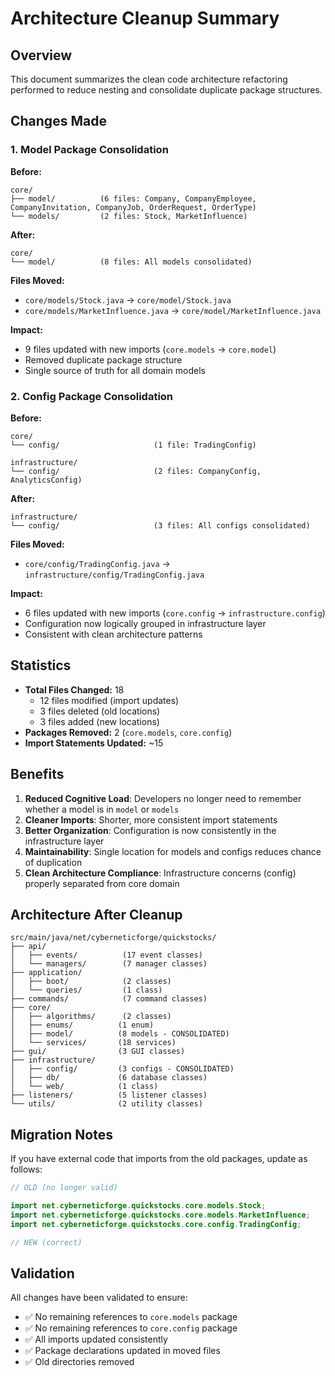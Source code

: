# Architecture Cleanup Summary

## Overview
This document summarizes the clean code architecture refactoring performed to reduce nesting and consolidate duplicate package structures.

## Changes Made

### 1. Model Package Consolidation
**Before:**
```
core/
├── model/          (6 files: Company, CompanyEmployee, CompanyInvitation, CompanyJob, OrderRequest, OrderType)
└── models/         (2 files: Stock, MarketInfluence)
```

**After:**
```
core/
└── model/          (8 files: All models consolidated)
```

**Files Moved:**
- `core/models/Stock.java` → `core/model/Stock.java`
- `core/models/MarketInfluence.java` → `core/model/MarketInfluence.java`

**Impact:**
- 9 files updated with new imports (`core.models` → `core.model`)
- Removed duplicate package structure
- Single source of truth for all domain models

### 2. Config Package Consolidation
**Before:**
```
core/
└── config/                     (1 file: TradingConfig)

infrastructure/
└── config/                     (2 files: CompanyConfig, AnalyticsConfig)
```

**After:**
```
infrastructure/
└── config/                     (3 files: All configs consolidated)
```

**Files Moved:**
- `core/config/TradingConfig.java` → `infrastructure/config/TradingConfig.java`

**Impact:**
- 6 files updated with new imports (`core.config` → `infrastructure.config`)
- Configuration now logically grouped in infrastructure layer
- Consistent with clean architecture patterns

## Statistics
- **Total Files Changed:** 18
  - 12 files modified (import updates)
  - 3 files deleted (old locations)
  - 3 files added (new locations)
- **Packages Removed:** 2 (`core.models`, `core.config`)
- **Import Statements Updated:** ~15

## Benefits

1. **Reduced Cognitive Load**: Developers no longer need to remember whether a model is in `model` or `models`
2. **Cleaner Imports**: Shorter, more consistent import statements
3. **Better Organization**: Configuration is now consistently in the infrastructure layer
4. **Maintainability**: Single location for models and configs reduces chance of duplication
5. **Clean Architecture Compliance**: Infrastructure concerns (config) properly separated from core domain

## Architecture After Cleanup

```
src/main/java/net/cyberneticforge/quickstocks/
├── api/
│   ├── events/          (17 event classes)
│   └── managers/        (7 manager classes)
├── application/
│   ├── boot/            (2 classes)
│   └── queries/         (1 class)
├── commands/            (7 command classes)
├── core/
│   ├── algorithms/      (2 classes)
│   ├── enums/          (1 enum)
│   ├── model/          (8 models - CONSOLIDATED)
│   └── services/       (18 services)
├── gui/                (3 GUI classes)
├── infrastructure/
│   ├── config/         (3 configs - CONSOLIDATED)
│   ├── db/             (6 database classes)
│   └── web/            (1 class)
├── listeners/          (5 listener classes)
└── utils/              (2 utility classes)
```

## Migration Notes

If you have external code that imports from the old packages, update as follows:

```java
// OLD (no longer valid)

import net.cyberneticforge.quickstocks.core.models.Stock;
import net.cyberneticforge.quickstocks.core.models.MarketInfluence;
import net.cyberneticforge.quickstocks.core.config.TradingConfig;

// NEW (correct)

```

## Validation

All changes have been validated to ensure:
- ✅ No remaining references to `core.models` package
- ✅ No remaining references to `core.config` package
- ✅ All imports updated consistently
- ✅ Package declarations updated in moved files
- ✅ Old directories removed
